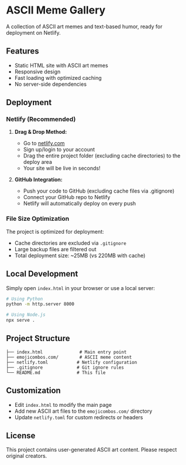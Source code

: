 # ASCII Meme Gallery

A collection of ASCII art memes and text-based humor, ready for deployment on Netlify.

## Features

- Static HTML site with ASCII art memes
- Responsive design
- Fast loading with optimized caching
- No server-side dependencies

## Deployment

### Netlify (Recommended)

1. **Drag & Drop Method:**
   - Go to [netlify.com](https://netlify.com)
   - Sign up/login to your account
   - Drag the entire project folder (excluding cache directories) to the deploy area
   - Your site will be live in seconds!

2. **GitHub Integration:**
   - Push your code to GitHub (excluding cache files via .gitignore)
   - Connect your GitHub repo to Netlify
   - Netlify will automatically deploy on every push

### File Size Optimization

The project is optimized for deployment:
- Cache directories are excluded via `.gitignore`
- Large backup files are filtered out
- Total deployment size: ~25MB (vs 220MB with cache)

## Local Development

Simply open `index.html` in your browser or use a local server:

```bash
# Using Python
python -m http.server 8000

# Using Node.js
npx serve .
```

## Project Structure

```
├── index.html              # Main entry point
├── emojicombos.com/        # ASCII meme content
├── netlify.toml           # Netlify configuration
├── .gitignore             # Git ignore rules
└── README.md              # This file
```

## Customization

- Edit `index.html` to modify the main page
- Add new ASCII art files to the `emojicombos.com/` directory
- Update `netlify.toml` for custom redirects or headers

## License

This project contains user-generated ASCII art content. Please respect original creators.
